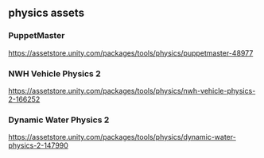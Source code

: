 ## physics assets


### PuppetMaster
https://assetstore.unity.com/packages/tools/physics/puppetmaster-48977

### NWH Vehicle Physics 2
https://assetstore.unity.com/packages/tools/physics/nwh-vehicle-physics-2-166252


### Dynamic Water Physics 2
https://assetstore.unity.com/packages/tools/physics/dynamic-water-physics-2-147990
